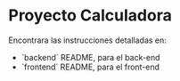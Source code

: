 # Proyecto Calculadora

Encontrara las instrucciones detalladas en:
- `backend´ README, para el back-end
- `frontend´ README, para el front-end